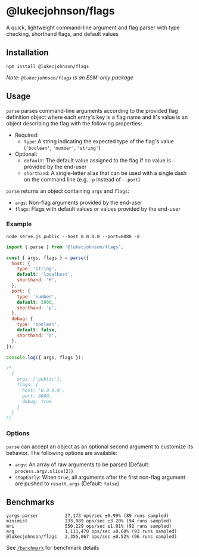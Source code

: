 # @lukecjohnson/flags

A quick, lightweight command-line argument and flag parser with type checking,
shorthand flags, and default values

## Installation

```
npm install @lukecjohnson/flags
```

*Note: `@lukecjohnson/flags` is an ESM-only package*

## Usage

`parse` parses command-line arguments according to the provided flag
definition object where each entry's key is a flag name and it's value is an
object describing the flag with the following properties:

- Required:
  - `type`: A string indicating the expected type of the flag's value
    (`'boolean'`, `'number'`, `'string'`)
- Optional:
  - `default`: The default value assigned to the flag if no value is provided by
    the end-user
  - `shorthand`: A single-letter alias that can be used with a single dash on
    the command line (e.g. `-p` instead of `--port`)

`parse` returns an object containing `args` and `flags`:

- `args`: Non-flag arguments provided by the end-user
- `flags`: Flags with default values or values provided by the end-user

### Example

```
node serve.js public --host 0.0.0.0 --port=8080 -d
```

```js
import { parse } from '@lukecjohnson/flags';

const { args, flags } = parse({
  host: {
    type: 'string',
    default: 'localhost',
    shorthand: 'H',
  },
  port: {
    type: 'number',
    default: 3000,
    shorthand: 'p',
  },
  debug: {
    type: 'boolean',
    default: false,
    shorthand: 'd',
  },
});

console.log({ args, flags });

/*
  {
    args: ['public'],
    flags: {
      host: '0.0.0.0',
      port: 8080,
      debug: true
    }
  }
*/
```

### Options

`parse` can accept an object as an optional second argument to customize its
behavior. The following options are available:

- `argv`: An array of raw arguments to be parsed (Default: `process.argv.slice(2)`)
- `stopEarly`: When `true`, all arguments after the first non-flag argument are
  pushed to `result.args` (Default: `false`)

## Benchmarks

```
yargs-parser          27,173 ops/sec ±0.99% (89 runs sampled)
minimist              233,989 ops/sec ±3.20% (94 runs sampled)
mri                   550,229 ops/sec ±1.01% (92 runs sampled)
arg                   1,111,470 ops/sec ±0.60% (93 runs sampled)
@lukecjohnson/flags   2,355,067 ops/sec ±0.52% (96 runs sampled)
```

See [`/benchmark`](benchmark) for benchmark details
